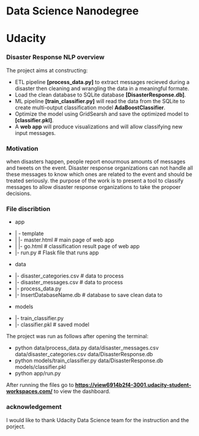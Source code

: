 # Data Science Nanodegree
# Udacity

### Disaster Response NLP overview

The project aims at constructing:
* ETL pipeline **[process_data.py]** to extract messages recieved during a disaster then cleaning and wrangling the data in a meaningful formate.
* Load the clean database to SQLite database **[DisasterResponse.db]**.
* ML pipeline **[train_classifier.py]** will read the data from the SQLite to create multi-output classification model **AdaBoostClassifier**. 
* Optimize the model using GridSearsh and save the optimized model to **[classifier.pkl]**.
* A **web app** will produce visualizations and will allow classifying new input messages.

### Motivation

when disasters happen, people report enourmous amounts of messages and tweets on the event. Disaster response organizations can not handle all these messages to know which ones are related to the event and should be treated seriously. the purpose of the work is to present a tool to classify messages to allow disaster response organizations to take the propoer decisions.


### File discribtion 

- app
* | - template
* | |- master.html  # main page of web app
* | |- go.html  # classification result page of web app
* |- run.py  # Flask file that runs app

- data
* |- disaster_categories.csv  # data to process 
* |- disaster_messages.csv  # data to process
* |- process_data.py
* |- InsertDatabaseName.db   # database to save clean data to

- models
* |- train_classifier.py
* |- classifier.pkl  # saved model 


The project was run as follows after opening the terminal:
* python data/process_data.py data/disaster_messages.csv data/disaster_categories.csv data/DisasterResponse.db
* python models/train_classifier.py data/DisasterResponse.db models/classifier.pkl
* python app/run.py

After running the files go to **https://view6914b2f4-3001.udacity-student-workspaces.com/** to view the dashboard.

### acknowledgement
I would like to thank Udacity Data Science team for the instruction and the porject.

